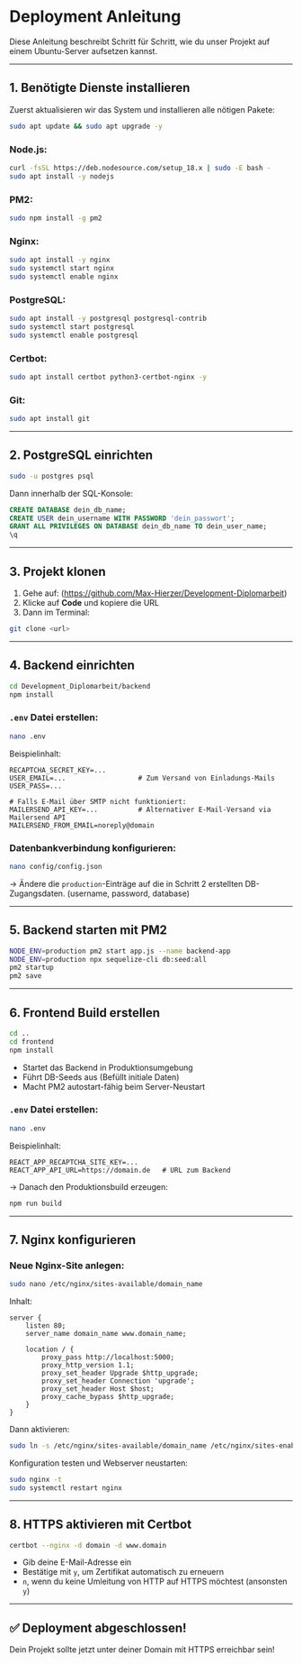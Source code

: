 # Deployment Anleitung

Diese Anleitung beschreibt Schritt für Schritt, wie du unser Projekt auf einem Ubuntu-Server aufsetzen kannst.

---

## 1. Benötigte Dienste installieren

Zuerst aktualisieren wir das System und installieren alle nötigen Pakete:

```bash
sudo apt update && sudo apt upgrade -y
```

### Node.js:
```bash
curl -fsSL https://deb.nodesource.com/setup_18.x | sudo -E bash -
sudo apt install -y nodejs
```

### PM2:
```bash
sudo npm install -g pm2
```

### Nginx:
```bash
sudo apt install -y nginx
sudo systemctl start nginx
sudo systemctl enable nginx
```

### PostgreSQL:
```bash
sudo apt install -y postgresql postgresql-contrib
sudo systemctl start postgresql
sudo systemctl enable postgresql
```

### Certbot:
```bash
sudo apt install certbot python3-certbot-nginx -y
```

### Git:
```bash
sudo apt install git
```

---

## 2. PostgreSQL einrichten

```bash
sudo -u postgres psql
```

Dann innerhalb der SQL-Konsole:

```sql
CREATE DATABASE dein_db_name;
CREATE USER dein_username WITH PASSWORD 'dein_passwort';
GRANT ALL PRIVILEGES ON DATABASE dein_db_name TO dein_user_name;
\q
```

---

## 3. Projekt klonen

1. Gehe auf: (https://github.com/Max-Hierzer/Development-Diplomarbeit)
2. Klicke auf **Code** und kopiere die URL
3. Dann im Terminal:

```bash
git clone <url>
```

---

## 4. Backend einrichten

```bash
cd Development_Diplomarbeit/backend
npm install
```

### `.env` Datei erstellen:

```bash
nano .env
```

Beispielinhalt:

```
RECAPTCHA_SECRET_KEY=...
USER_EMAIL=...                  # Zum Versand von Einladungs-Mails
USER_PASS=...

# Falls E-Mail über SMTP nicht funktioniert:
MAILERSEND_API_KEY=...          # Alternativer E-Mail-Versand via Mailersend API
MAILERSEND_FROM_EMAIL=noreply@domain
```

### Datenbankverbindung konfigurieren:

```bash
nano config/config.json
```

→ Ändere die `production`-Einträge auf die in Schritt 2 erstellten DB-Zugangsdaten. (username, password, database)

---

## 5. Backend starten mit PM2

```bash
NODE_ENV=production pm2 start app.js --name backend-app
NODE_ENV=production npx sequelize-cli db:seed:all
pm2 startup
pm2 save
```

---

## 6. Frontend Build erstellen

```bash
cd ..
cd frontend
npm install
```


- Startet das Backend in Produktionsumgebung
- Führt DB-Seeds aus (Befüllt initiale Daten)
- Macht PM2 autostart-fähig beim Server-Neustart
### `.env` Datei erstellen:

```bash
nano .env
```

Beispielinhalt:

```
REACT_APP_RECAPTCHA_SITE_KEY=...
REACT_APP_API_URL=https://domain.de   # URL zum Backend
```

→ Danach den Produktionsbuild erzeugen:

```bash
npm run build
```

---

## 7. Nginx konfigurieren

### Neue Nginx-Site anlegen:

```bash
sudo nano /etc/nginx/sites-available/domain_name
```

Inhalt:

```nginx
server {
    listen 80;
    server_name domain_name www.domain_name;

    location / {
        proxy_pass http://localhost:5000;
        proxy_http_version 1.1;
        proxy_set_header Upgrade $http_upgrade;
        proxy_set_header Connection 'upgrade';
        proxy_set_header Host $host;
        proxy_cache_bypass $http_upgrade;
    }
}
```

Dann aktivieren:

```bash
sudo ln -s /etc/nginx/sites-available/domain_name /etc/nginx/sites-enabled/
```

Konfiguration testen und Webserver neustarten:

```bash
sudo nginx -t
sudo systemctl restart nginx
```

---

## 8. HTTPS aktivieren mit Certbot

```bash
certbot --nginx -d domain -d www.domain
```

- Gib deine E-Mail-Adresse ein
- Bestätige mit `y`, um Zertifikat automatisch zu erneuern
- `n`, wenn du keine Umleitung von HTTP auf HTTPS möchtest (ansonsten `y`)

---

## ✅ Deployment abgeschlossen!

Dein Projekt sollte jetzt unter deiner Domain mit HTTPS erreichbar sein!
